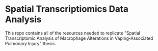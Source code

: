 # Spatial Transcriptiomics Data Analysis

This repo contains all of the resources needed to replicate "Spatial Transcriptomic Analysis of Macrophage Alterations in Vaping-Associated Pulmonary Injury" thesis. 